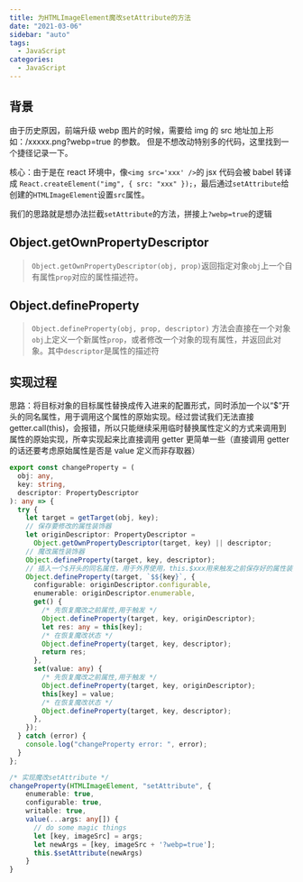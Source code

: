 ```yaml
---
title: 为HTMLImageElement魔改setAttribute的方法
date: "2021-03-06"
sidebar: "auto"
tags:
  - JavaScript
categories:
  - JavaScript
---
```


## 背景

由于历史原因，前端升级 webp 图片的时候，需要给 img 的 src 地址加上形如：/xxxxx.png?webp=true 的参数。
但是不想改动特别多的代码，这里找到一个捷径记录一下。

核心：由于是在 react 环境中，像`<img src='xxx' />`的 jsx 代码会被 babel 转译成 `React.createElement("img", { src: "xxx" });`，最后通过`setAttribute`给创建的`HTMLImageElement`设置`src`属性。

我们的思路就是想办法拦截`setAttribute`的方法，拼接上`?webp=true`的逻辑

## Object.getOwnPropertyDescriptor

> `Object.getOwnPropertyDescriptor(obj, prop)`返回指定对象`obj`上一个自有属性`prop`对应的属性描述符。

## Object.defineProperty

> `Object.defineProperty(obj, prop, descriptor)` 方法会直接在一个对象`obj`上定义一个新属性`prop`，或者修改一个对象的现有属性，并返回此对象。其中`descriptor`是属性的描述符

## 实现过程

思路：将目标对象的目标属性替换成传入进来的配置形式，同时添加一个以“\$”开头的同名属性，用于调用这个属性的原始实现。经过尝试我们无法直接 getter.call(this)，会报错，所以只能继续采用临时替换属性定义的方式来调用到属性的原始实现，所幸实现起来比直接调用 getter 更简单一些（直接调用 getter 的话还要考虑原始属性是否是 value 定义而非存取器）

```typescript
export const changeProperty = (
  obj: any,
  key: string,
  descriptor: PropertyDescriptor
): any => {
  try {
    let target = getTarget(obj, key);
    // 保存要修改的属性装饰器
    let originDescriptor: PropertyDescriptor =
      Object.getOwnPropertyDescriptor(target, key) || descriptor;
    // 魔改属性装饰器
    Object.defineProperty(target, key, descriptor);
    // 插入一个$开头的同名属性，用于外界使用，this.$xxx用来触发之前保存好的属性装饰器
    Object.defineProperty(target, `$${key}`, {
      configurable: originDescriptor.configurable,
      enumerable: originDescriptor.enumerable,
      get() {
        /* 先恢复魔改之前属性,用于触发 */
        Object.defineProperty(target, key, originDescriptor);
        let res: any = this[key];
        /* 在恢复魔改状态 */
        Object.defineProperty(target, key, descriptor);
        return res;
      },
      set(value: any) {
        /* 先恢复魔改之前属性,用于触发 */
        Object.defineProperty(target, key, originDescriptor);
        this[key] = value;
        /* 在恢复魔改状态 */
        Object.defineProperty(target, key, descriptor);
      },
    });
  } catch (error) {
    console.log("changeProperty error: ", error);
  }
};

/* 实现魔改setAttribute */
changeProperty(HTMLImageElement, "setAttribute", {
    enumerable: true,
    configurable: true,
    writable: true,
    value(...args: any[]) {
      // do some magic things
      let [key, imageSrc] = args;
      let newArgs = [key, imageSrc + '?webp=true'];
      this.$setAttribute(newArgs)
    }
}
```

